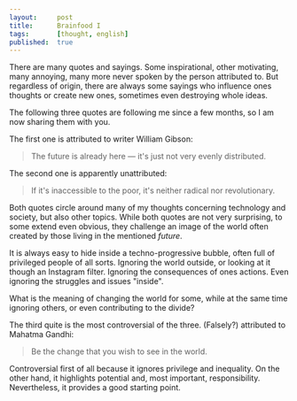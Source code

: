 ```yaml
---
layout:     post
title:      Brainfood I
tags:       [thought, english]
published:  true
---
```


There are many quotes and sayings. Some inspirational, other motivating, many annoying, many more never spoken by the person attributed to. But regardless of origin, there are always some sayings who influence ones thoughts or create new ones, sometimes even destroying whole ideas.

The following three quotes are following me since a few months, so I am now sharing them with you.

The first one is attributed to writer William Gibson:

> The future is already here — it's just not very evenly distributed.

The second one is apparently unattributed:

> If it's inaccessible to the poor, it's neither radical nor revolutionary.

Both quotes circle around many of my thoughts concerning technology and society, but also other topics. While both quotes are not very surprising, to some extend even obvious, they challenge an image of the world often created by those living in the mentioned *future*.

It is always easy to hide inside a techno-progressive bubble, often full of privileged people of all sorts. Ignoring the world outside, or looking at it though an Instagram filter. Ignoring the consequences of ones actions. Even ignoring the struggles and issues "inside".

What is the meaning of changing the world for some, while at the same time ignoring others, or even contributing to the divide?


The third quite is the most controversial of the three. (Falsely?) attributed to Mahatma Gandhi:

> Be the change that you wish to see in the world.

Controversial first of all because it ignores privilege and inequality. On the other hand, it highlights potential and, most important, responsibility.
Nevertheless, it provides a good starting point.

